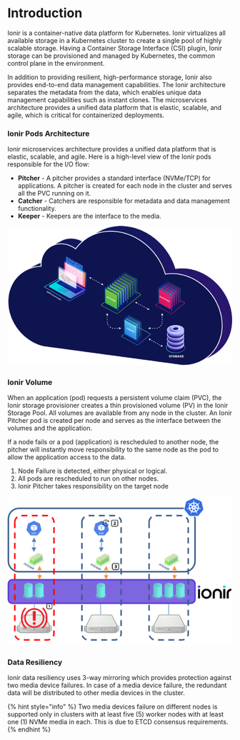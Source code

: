# Introduction

Ionir is a container-native data platform for Kubernetes. Ionir virtualizes all available storage in a Kubernetes cluster to create a single pool of highly scalable storage. Having a Container Storage Interface (CSI) plugin, Ionir storage can be provisioned and managed by Kubernetes, the common control plane in the environment.

In addition to providing resilient, high-performance storage, Ionir also provides end-to-end data management capabilities. The Ionir architecture separates the metadata from the data, which enables unique data management capabilities such as instant clones. The microservices architecture provides a unified data platform that is elastic, scalable, and agile, which is critical for containerized deployments.

### Ionir Pods Architecture

Ionir microservices architecture provides a unified data platform that is elastic, scalable, and agile. Here is a high-level view of the Ionir pods responsible for the I/O flow:

* **Pitcher** - A pitcher provides a standard interface (NVMe/TCP) for applications. A pitcher is created for each node in the cluster and serves all the PVC running on it.
* **Catcher** - Catchers are responsible for metadata and data management functionality.
* **Keeper** - Keepers are the interface to the media.

![](../.gitbook/assets/micro.png)

### Ionir Volume

When an application (pod) requests a persistent volume claim (PVC), the Ionir storage provisioner creates a thin provisioned volume (PV) in the Ionir Storage Pool. All volumes are available from any node in the cluster. An Ionir Pitcher pod is created per node and serves as the interface between the volumes and the application.

If a node fails or a pod (application) is rescheduled to another node, the pitcher will instantly move responsibility to the same node as the pod to allow the application access to the data.

1. Node Failure is detected, either physical or logical.
2. All pods are rescheduled to run on other nodes.
3. Ionir Pitcher takes responsibility on the target node

![](../.gitbook/assets/nodes.png)

### Data Resiliency

Ionir data resiliency uses 3-way mirroring which provides protection against two media device failures. In case of a media device failure, the redundant data will be distributed to other media devices in the cluster.

{% hint style="info" %}
Two media devices failure on different nodes is supported only in clusters with at least five (5) worker nodes with at least one (1) NVMe media in each. This is due to ETCD consensus requirements.
{% endhint %}

